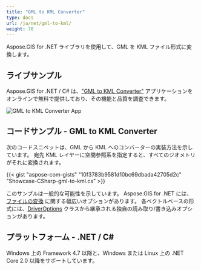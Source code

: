 ```yaml
---
title: "GML to KML Converter"
type: docs
url: /ja/net/gml-to-kml/
weight: 70
---
```


Aspose.GIS for .NET ライブラリを使用して、GML を KML ファイル形式に変換します。

## **ライブサンプル**

Aspose.GIS for .NET / C# は、["GML to KML Converter"](https://products.aspose.app/gis/conversion/gml-to-kml) アプリケーションをオンラインで無料で提供しており、その機能と品質を調査できます。

![GML to KML Converter App](conversion.png)

## **コードサンプル - GML to KML Converter**

次のコードスニペットは、GML から KML へのコンバーターの実装方法を示しています。 宛先 KML レイヤーに空間参照系を指定すると、すべてのジオメトリがそれに変換されます。 

{{< gist "aspose-com-gists" "10f3783b9581d10bc69dbada42705d2c" "Showcase-CSharp-gml-to-kml.cs" >}}

このサンプルは一般的な可能性を示しています。 Aspose.GIS for .NET には、[ファイルの変換](https://docs.aspose.com/gis/net/vector-layers/) に関する幅広いオプションがあります。 各ベクトルベースの形式には、[DriverOptions](https://reference.aspose.com/gis/net/aspose.gis/driveroptions) クラスから継承される独自の読み取り/書き込みオプションがあります。

## **プラットフォーム - .NET / C#**

Windows 上の Framework 4.7 以降と、Windows または Linux 上の .NET Core 2.0 以降をサポートしています。
